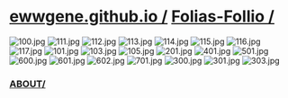 
# [ewwgene.github.io /](https://ewwgene.github.io/) [Folias-Follio /](https://ewwgene.github.io/Folias-Follio)

<a id="100"></a> ![100.jpg](https://ewwgene.github.io/Folias-Follio/100.jpg)
<a id="111"></a> ![111.jpg](https://ewwgene.github.io/Folias-Follio/111.jpg)
<a id="112"></a> ![112.jpg](https://ewwgene.github.io/Folias-Follio/112.jpg)
<a id="113"></a> ![113.jpg](https://ewwgene.github.io/Folias-Follio/113.jpg)
<a id="114"></a> ![114.jpg](https://ewwgene.github.io/Folias-Follio/114.jpg)
<a id="115"></a> ![115.jpg](https://ewwgene.github.io/Folias-Follio/115.jpg)
<a id="116"></a> ![116.jpg](https://ewwgene.github.io/Folias-Follio/116.jpg)
<a id="117"></a> ![117.jpg](https://ewwgene.github.io/Folias-Follio/117.jpg)
<a id="101m"></a> ![101.jpg](https://ewwgene.github.io/Folias-Follio/Making/101.jpg)
<a id="103m"></a> ![103.jpg](https://ewwgene.github.io/Folias-Follio/Making/103.jpg)
<a id="105m"></a> ![105.jpg](https://ewwgene.github.io/Folias-Follio/Making/105.jpg)
<a id="201m"></a> ![201.jpg](https://ewwgene.github.io/Folias-Follio/Making/201.jpg)
<a id="401m"></a> ![401.jpg](https://ewwgene.github.io/Folias-Follio/Making/401.jpg)
<a id="501m"></a> ![501.jpg](https://ewwgene.github.io/Folias-Follio/Making/501.jpg)
<a id="600m"></a> ![600.jpg](https://ewwgene.github.io/Folias-Follio/Making/600.jpg)
<a id="601m"></a> ![601.jpg](https://ewwgene.github.io/Folias-Follio/Making/601.jpg)
<a id="602m"></a> ![602.jpg](https://ewwgene.github.io/Folias-Follio/Making/602.jpg)
<a id="701m"></a> ![701.jpg](https://ewwgene.github.io/Folias-Follio/Making/701.jpg)
<a id="300"></a> ![300.jpg](https://ewwgene.github.io/Folias-Follio/300.jpg)
<a id="301"></a> ![301.jpg](https://ewwgene.github.io/Folias-Follio/301.jpg)
<a id="303"></a> ![303.jpg](https://ewwgene.github.io/Folias-Follio/303.jpg)


### [ABOUT/](https://ewwgene.github.io/) 
